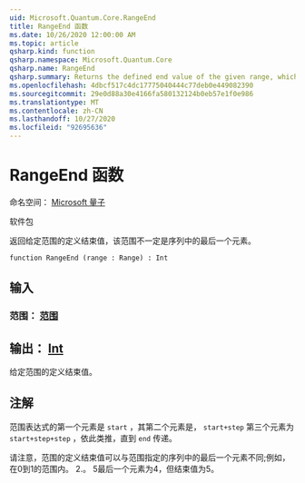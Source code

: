 ```yaml
---
uid: Microsoft.Quantum.Core.RangeEnd
title: RangeEnd 函数
ms.date: 10/26/2020 12:00:00 AM
ms.topic: article
qsharp.kind: function
qsharp.namespace: Microsoft.Quantum.Core
qsharp.name: RangeEnd
qsharp.summary: Returns the defined end value of the given range, which is not necessarily the last element in the sequence.
ms.openlocfilehash: 4dbcf517c4dc17775040444c77deb0e449082390
ms.sourcegitcommit: 29e0d88a30e4166fa580132124b0eb57e1f0e986
ms.translationtype: MT
ms.contentlocale: zh-CN
ms.lasthandoff: 10/27/2020
ms.locfileid: "92695636"
---
```

# <a name="rangeend-function"></a>RangeEnd 函数

命名空间： [Microsoft 量子](xref:Microsoft.Quantum.Core)

软件包 [](https://nuget.org/packages/)


返回给定范围的定义结束值，该范围不一定是序列中的最后一个元素。

```qsharp
function RangeEnd (range : Range) : Int
```


## <a name="input"></a>输入

### <a name="range--range"></a>范围： [范围](xref:microsoft.quantum.lang-ref.range)





## <a name="output--int"></a>输出： [Int](xref:microsoft.quantum.lang-ref.int)

给定范围的定义结束值。

## <a name="remarks"></a>注解

范围表达式的第一个元素是 `start` ，其第二个元素是， `start+step` 第三个元素为 `start+step+step` ，依此类推，直到 `end` 传递。

请注意，范围的定义结束值可以与范围指定的序列中的最后一个元素不同;例如，在0到1的范围内。 2.。 5最后一个元素为4，但结束值为5。